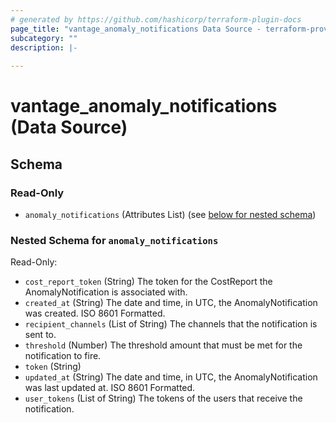 ```yaml
---
# generated by https://github.com/hashicorp/terraform-plugin-docs
page_title: "vantage_anomaly_notifications Data Source - terraform-provider-vantage"
subcategory: ""
description: |-
  
---
```


# vantage_anomaly_notifications (Data Source)





<!-- schema generated by tfplugindocs -->
## Schema

### Read-Only

- `anomaly_notifications` (Attributes List) (see [below for nested schema](#nestedatt--anomaly_notifications))

<a id="nestedatt--anomaly_notifications"></a>
### Nested Schema for `anomaly_notifications`

Read-Only:

- `cost_report_token` (String) The token for the CostReport the AnomalyNotification is associated with.
- `created_at` (String) The date and time, in UTC, the AnomalyNotification was created. ISO 8601 Formatted.
- `recipient_channels` (List of String) The channels that the notification is sent to.
- `threshold` (Number) The threshold amount that must be met for the notification to fire.
- `token` (String)
- `updated_at` (String) The date and time, in UTC, the AnomalyNotification was last updated at. ISO 8601 Formatted.
- `user_tokens` (List of String) The tokens of the users that receive the notification.


